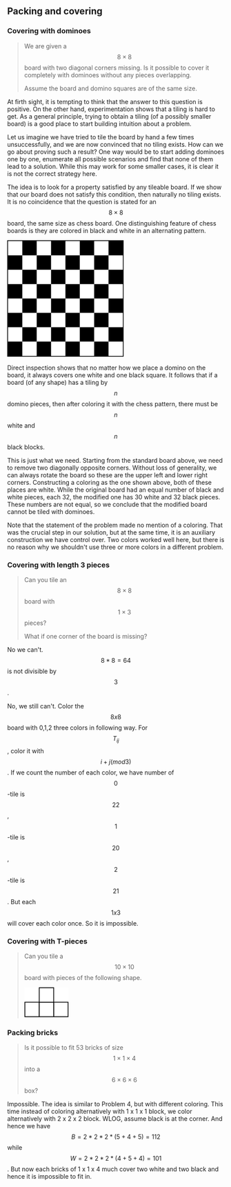 ## Packing and covering

### Covering with dominoes

> We are given a $$8 \times 8$$ board with two diagonal corners missing. Is it possible to cover it completely with dominoes without any pieces overlapping.
> 
> Assume the board and domino squares are of the same size.

At firth sight, it is tempting to think that the answer to this question is positive. On the other hand, experimentation shows that a tiling is hard to get. As a general principle, trying to obtain a tiling (of a possibly smaller board) is a good place to start building intuition about a problem.

Let us imagine we have tried to tile the board by hand a few times unsuccessfully, and we are now convinced that no tiling exists. How can we go about proving such a result? One way would be to start adding dominoes one by one, enumerate all possible scenarios and find that none of them lead to a solution. While this may work for some smaller cases, it is clear it is not the correct strategy here.

The idea is to look for a property satisfied by any tileable board. If we show that our board does not satisfy this condition, then naturally no tiling exists. It is no coincidence that the question is stated for an $$8 \times 8$$ board, the same size as chess board. One distinguishing feature of chess boards is they are colored in black and white in an alternating pattern.

![Chess board](Diagrams/Chess_Board.png)

Direct inspection shows that no matter how we place a domino on the board, it always covers one white and one black square. It follows that if a board (of any shape) has a tiling by $$n$$ domino pieces, then after coloring it with the chess pattern, there must be $$n$$ white and $$n$$ black blocks.

This is just what we need. Starting from the standard board above, we need to remove two diagonally opposite corners. Without loss of generality, we can always rotate the board so these are the upper left and lower right corners. Constructing a coloring as the one shown above, both of these places are white. While the original board had an equal number of black and white pieces, each 32, the modified one has 30 white and 32 black pieces. These numbers are not equal, so we conclude that the modified board cannot be tiled with dominoes.

Note that the statement of the problem made no mention of a coloring. That was the crucial step in our solution, but at the same time, it is an auxiliary construction we have control over. Two colors worked well here, but there is no reason why we shouldn't use three or more colors in a different problem.


### Covering with length 3 pieces

> Can you tile an $$8 \times 8$$ board with $$1 \times 3$$ pieces?
> 
> What if one corner of the board is missing?

No we can't. $$8*8=64$$ is not divisible by $$3$$.

No, we still can't. Color the $$8x8$$ board with 0,1,2 three colors in following way. For $$T_{ij}$$, color it with $$i+j(mod 3)$$. If we count the number of each color, we have number of $$0$$-tile is $$22$$, $$1$$-tile is $$20$$, $$2$$-tile is $$21$$. But each $$1 x 3$$ will cover each color once. So it is impossible.


### Covering with T-pieces

> Can you tile a $$10 \times 10$$ board with pieces of the following shape.
> 
> ![T-shaped piece](Diagrams/Tetris_T.png)


### Packing bricks

> Is it possible to fit 53 bricks of size $$1 \times 1 \times 4$$ into a $$6 \times 6 \times 6$$ box?

Impossible.
The idea is similar to Problem 4, but with different coloring. This time instead of coloring alternatively with 1 x 1 x 1 block, we color alternatively with 2 x 2 x 2 block. WLOG, assume black is at the corner. And hence we have $$B=2* 2* 2*(5+4+5)=112$$ while $$W=2* 2* 2*(4+5+4)=101$$. But now each bricks of 1 x 1 x 4 much cover two white and two black and hence it is impossible to fit in.

